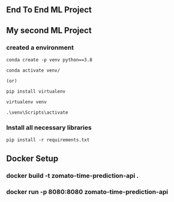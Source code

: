 ## End To End ML Project
## My second ML Project

### created a environment
```
conda create -p venv python==3.8

conda activate venv/

(or)

pip install virtualenv

virtualenv venv

.\venv\Scripts\activate

```
### Install all necessary libraries
```
pip install -r requirements.txt
```

## Docker Setup 

### docker build -t zomato-time-prediction-api .

### docker run -p 8080:8080 zomato-time-prediction-api


